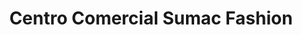 ---
title: "Centro Comercial Sumac Fashion"
url: /cercado-de-lima/centro-comercial-sumac-fashion/
shop: Einkaufszentrum
---